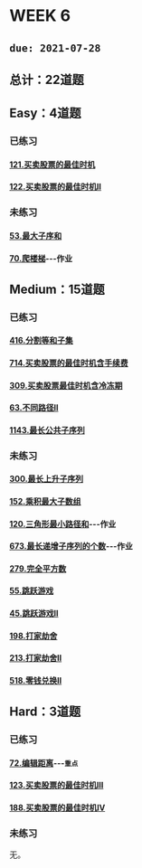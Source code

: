 # WEEK 6
## `due: 2021-07-28`
## 总计：22道题
## Easy：4道题
### 已练习
#### [121.买卖股票的最佳时机](https://leetcode-cn.com/problems/best-time-to-buy-and-sell-stock/)
#### [122.买卖股票的最佳时机Ⅱ](https://leetcode-cn.com/problems/best-time-to-buy-and-sell-stock-ii/)

### 未练习
#### [53.最大子序和](https://leetcode-cn.com/problems/maximum-subarray/)
#### [70.爬楼梯](https://leetcode-cn.com/problems/climbing-stairs/description/)---作业


## Medium：15道题
### 已练习
#### [416.分割等和子集](https://leetcode-cn.com/problems/partition-equal-subset-sum/)
#### [714.买卖股票的最佳时机含手续费](https://leetcode-cn.com/problems/best-time-to-buy-and-sell-stock-with-transaction-fee/)
#### [309.买卖股票最佳时机含冷冻期](https://leetcode-cn.com/problems/best-time-to-buy-and-sell-stock-with-cooldown/)
#### [63.不同路径Ⅱ](https://leetcode-cn.com/problems/unique-paths-ii/)
#### [1143.最长公共子序列](https://leetcode-cn.com/problems/longest-common-subsequence/)

### 未练习
#### [300.最长上升子序列](https://leetcode-cn.com/problems/longest-increasing-subsequence/)
#### [152.乘积最大子数组](https://leetcode-cn.com/problems/maximum-product-subarray/)
#### [120.三角形最小路径和](https://leetcode-cn.com/problems/triangle/description/)---作业
#### [673.最长递增子序列的个数](https://leetcode-cn.com/problems/number-of-longest-increasing-subsequence/)---作业
#### [279.完全平方数](https://leetcode-cn.com/problems/perfect-squares/)
#### [55.跳跃游戏](https://leetcode-cn.com/problems/jump-game/)
#### [45.跳跃游戏Ⅱ](https://leetcode-cn.com/problems/jump-game-ii/)
#### [198.打家劫舍](https://leetcode-cn.com/problems/house-robber/)
#### [213.打家劫舍Ⅱ](https://leetcode-cn.com/problems/house-robber-ii/)
#### [518.零钱兑换Ⅱ](https://leetcode-cn.com/problems/coin-change-2/)


## Hard：3道题
### 已练习
#### [72.编辑距离](https://leetcode-cn.com/problems/edit-distance/)---`重点`
#### [123.买卖股票的最佳时机Ⅲ](https://leetcode-cn.com/problems/best-time-to-buy-and-sell-stock-iii/)
#### [188.买卖股票的最佳时机Ⅳ](https://leetcode-cn.com/problems/best-time-to-buy-and-sell-stock-iv/)

### 未练习
无。
